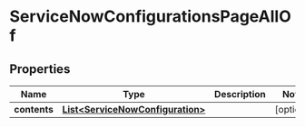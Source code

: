 

# ServiceNowConfigurationsPageAllOf


## Properties

Name | Type | Description | Notes
------------ | ------------- | ------------- | -------------
**contents** | [**List&lt;ServiceNowConfiguration&gt;**](ServiceNowConfiguration.md) |  |  [optional]



